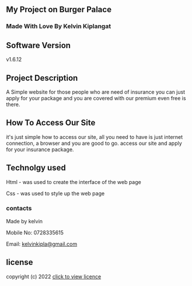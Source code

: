 ## My Project on Burger Palace


### Made With Love By Kelvin Kiplangat

## Software Version

v1.6.12

## Project Description

A Simple website for those people who are need of insurance you can just apply for your package and you are covered with our premium even free is there.

## How To Access Our Site

it's just simple how to access our site, all you need to have is just internet connection, a browser and you are good to go. access our site and apply for your insurance package.

## Technolgy used

Html - was used to create the interface of the web page

Css - was used to style up the web page

### contacts

Made by kelvin

Mobile No: 0728335615

Email: kelvinkipla@gmail.com

## license

copyright (c) 2022 [click to view licence](license)
